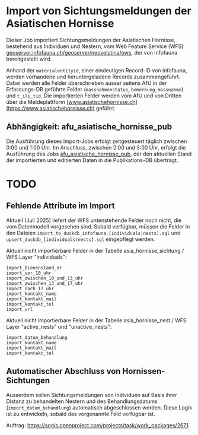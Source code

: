 # Import von Sichtungsmeldungen der Asiatischen Hornisse

Dieser Job importiert Sichtungsmeldungen der Asiatischen Hornisse, bestehend aus Individuen und Nestern, vom Web Feature Service (WFS) [geoserver.infofauna.ch/geoserver/neovelutina/ows](https://geoserver.infofauna.ch/geoserver/neovelutina/ows), der von infofauna bereitgestellt wird.

Anhand der `materialentityid`, einer eindeutigen Record-ID von infofauna, werden vorhandene und heruntergeladene Records zusammengeführt. Dabei werden alle Felder überschrieben ausser seitens AfU in der Erfassungs-DB geführte Felder (`massnahmenstatus`, `bemerkung_massnahme`) und `t_ili_tid`. Die importierten Felder werden vom AfU und von Dritten über die Meldeplattform [www.asiatischehornisse.ch](https://www.asiatischehornisse.ch) geführt.

## Abhängigkeit: afu_asiatische_hornisse_pub

Die Ausführung dieses Import-Jobs erfolgt zeitgesteuert täglich zwischen 0:00 und 1:00 Uhr. Im Anschluss, zwischen 2:00 und 3:00 Uhr, erfolgt die Ausführung des Jobs [afu_asiatische_hornisse_pub](https://github.com/sogis/gretljobs/tree/main/afu_asiatische_hornisse_pub), der den aktuellen Stand der importierten und editierten Daten in die Publikations-DB überträgt.

# TODO

## Fehlende Attribute im Import

Aktuell (Juli 2025) liefert der WFS untenstehende Felder noch nicht, die vom Datenmodell vorgesehen sind. Sobald verfügbar, müssen die Felder in den Dateien `import_to_duckdb_infofauna_[individuals|nests].sql` und `upsert_duckdb_[individuals|nests].sql` eingepflegt werden.

Aktuell nicht importierbare Felder in der Tabelle asia_hornisse_sichtung / WFS Layer "individuals":

    import_bienenstand_nr
    import_vor_10_uhr
    import_zwischen_10_und_13_uhr
    import_zwischen_13_und_17_uhr
    import_nach_17_uhr
    import_kontakt_name
    import_kontakt_mail
    import_kontakt_tel
    import_url

Aktuell nicht importierbare Felder in der Tabelle asia_hornisse_nest / WFS Layer "active_nests" und "unactive_nests":

    import_datum_behandlung
    import_kontakt_name
    import_kontakt_mail
    import_kontakt_tel

## Automatischer Abschluss von Hornissen-Sichtungen

Ausserdem sollen Sichtungsmeldungen von Individuen auf Basis ihrer Distanz zu behandelten Nestern und des Behandlungsdatums (`import_datum_behandlung`) automatisch abgeschlossen werden. Diese Logik ist zu entwickeln, sobald das vorgenannte Feld verfügbar ist.

Auftrag: https://sogis.openproject.com/projects/task/work_packages/2671
